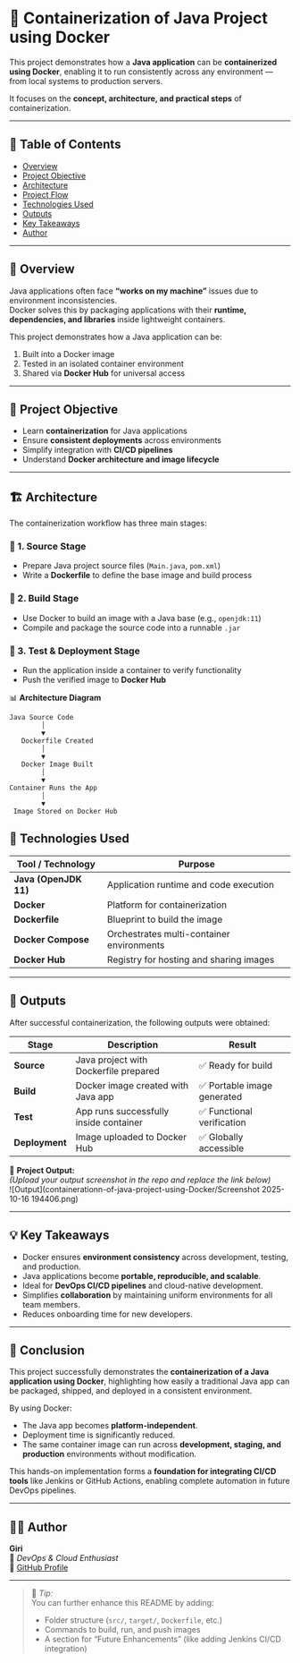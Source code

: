 # 🐳 Containerization of Java Project using Docker

This project demonstrates how a **Java application** can be **containerized using Docker**, enabling it to run consistently across any environment — from local systems to production servers.  

It focuses on the **concept, architecture, and practical steps** of containerization.

---

## 📘 Table of Contents

- [Overview](#overview)
- [Project Objective](#project-objective)
- [Architecture](#architecture)
- [Project Flow](#project-flow)
- [Technologies Used](#technologies-used)
- [Outputs](#outputs)
- [Key Takeaways](#key-takeaways)
- [Author](#author)

---

## 🧩 Overview

Java applications often face **“works on my machine”** issues due to environment inconsistencies.  
Docker solves this by packaging applications with their **runtime, dependencies, and libraries** inside lightweight containers.

This project demonstrates how a Java application can be:

1. Built into a Docker image  
2. Tested in an isolated container environment  
3. Shared via **Docker Hub** for universal access  

---

## 🎯 Project Objective

- Learn **containerization** for Java applications  
- Ensure **consistent deployments** across environments  
- Simplify integration with **CI/CD pipelines**  
- Understand **Docker architecture and image lifecycle**  

---

## 🏗️ Architecture

The containerization workflow has three main stages:

### 🔹 1. Source Stage
- Prepare Java project source files (`Main.java`, `pom.xml`)  
- Write a **Dockerfile** to define the base image and build process  

### 🔹 2. Build Stage
- Use Docker to build an image with a Java base (e.g., `openjdk:11`)  
- Compile and package the source code into a runnable `.jar`  

### 🔹 3. Test & Deployment Stage
- Run the application inside a container to verify functionality  
- Push the verified image to **Docker Hub**  

📊 **Architecture Diagram**  

```text
Java Source Code
        │
        ▼
   Dockerfile Created
        │
        ▼
   Docker Image Built
        │
        ▼
Container Runs the App
        │
        ▼
 Image Stored on Docker Hub
```
## 🧠 Technologies Used

| Tool / Technology     | Purpose                                   |
| --------------------- | ----------------------------------------- |
| **Java (OpenJDK 11)** | Application runtime and code execution    |
| **Docker**            | Platform for containerization             |
| **Dockerfile**        | Blueprint to build the image              |
| **Docker Compose**    | Orchestrates multi-container environments |
| **Docker Hub**        | Registry for hosting and sharing images   |

---

## 🧾 Outputs

After successful containerization, the following outputs were obtained:

| Stage          | Description                            | Result                     |
| -------------- | -------------------------------------- | -------------------------- |
| **Source**     | Java project with Dockerfile prepared  | ✅ Ready for build          |
| **Build**      | Docker image created with Java app     | ✅ Portable image generated |
| **Test**       | App runs successfully inside container | ✅ Functional verification  |
| **Deployment** | Image uploaded to Docker Hub           | ✅ Globally accessible      |

📸 **Project Output:**  
*(Upload your output screenshot in the repo and replace the link below)*  
![Output](containerationn-of-java-project-using-Docker/Screenshot 2025-10-16 194406.png) 

---

## 💡 Key Takeaways

- Docker ensures **environment consistency** across development, testing, and production.  
- Java applications become **portable, reproducible, and scalable**.  
- Ideal for **DevOps CI/CD pipelines** and cloud-native development.  
- Simplifies **collaboration** by maintaining uniform environments for all team members.  
- Reduces onboarding time for new developers.  

---

## 🧱 Conclusion

This project successfully demonstrates the **containerization of a Java application using Docker**, highlighting how easily a traditional Java app can be packaged, shipped, and deployed in a consistent environment.  

By using Docker:
- The Java app becomes **platform-independent**.  
- Deployment time is significantly reduced.  
- The same container image can run across **development, staging, and production** environments without modification.  

This hands-on implementation forms a **foundation for integrating CI/CD tools** like Jenkins or GitHub Actions, enabling complete automation in future DevOps pipelines.

---

## 👨‍💻 Author

**Giri**  
📍 *DevOps & Cloud Enthusiast*  
🔗 [GitHub Profile](https://github.com/<your-username>)

---

> 💬 *Tip:*  
> You can further enhance this README by adding:
> - Folder structure (`src/`, `target/`, `Dockerfile`, etc.)  
> - Commands to build, run, and push images  
> - A section for “Future Enhancements” (like adding Jenkins CI/CD integration)
